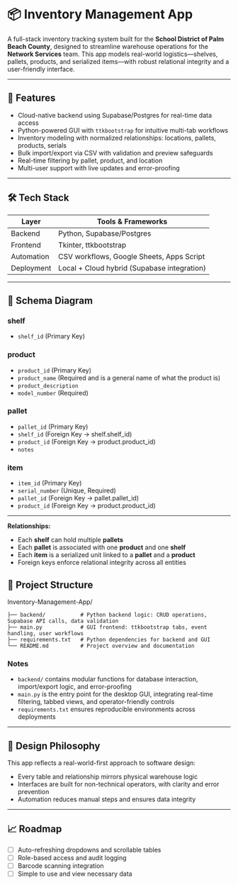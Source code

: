 # 📦 Inventory Management App

A full-stack inventory tracking system built for the **School District of Palm Beach County**, designed to streamline warehouse operations for the **Network Services** team. This app models real-world logistics—shelves, pallets, products, and serialized items—with robust relational integrity and a user-friendly interface.

---

## 🚀 Features

- Cloud-native backend using Supabase/Postgres for real-time data access  
- Python-powered GUI with `ttkbootstrap` for intuitive multi-tab workflows  
- Inventory modeling with normalized relationships: locations, pallets, products, serials  
- Bulk import/export via CSV with validation and preview safeguards  
- Real-time filtering by pallet, product, and location  
- Multi-user support with live updates and error-proofing  

---

## 🛠️ Tech Stack

| Layer      | Tools & Frameworks                        |
|------------|-------------------------------------------|
| Backend    | Python, Supabase/Postgres                 |
| Frontend   | Tkinter, ttkbootstrap                     |
| Automation | CSV workflows, Google Sheets, Apps Script |
| Deployment | Local + Cloud hybrid (Supabase integration) |

---

## 📐 Schema Diagram

### shelf
- `shelf_id` (Primary Key)

### product
- `product_id` (Primary Key)
- `product_name` (Required and is a general name of what the product is)
- `product_description`
- `model_number` (Required)

### pallet
- `pallet_id` (Primary Key)
- `shelf_id` (Foreign Key → shelf.shelf_id)
- `product_id` (Foreign Key → product.product_id)
- `notes`

### item
- `item_id` (Primary Key)
- `serial_number` (Unique, Required)
- `pallet_id` (Foreign Key → pallet.pallet_id)
- `product_id` (Foreign Key → product.product_id)

---

**Relationships:**
- Each **shelf** can hold multiple **pallets**  
- Each **pallet** is associated with one **product** and one **shelf**  
- Each **item** is a serialized unit linked to a **pallet** and a **product**  
- Foreign keys enforce relational integrity across all entities

## 📂 Project Structure
Inventory-Management-App/ 
```
├── backend/           # Python backend logic: CRUD operations, Supabase API calls, data validation 
├── main.py            # GUI frontend: ttkbootstrap tabs, event handling, user workflows 
├── requirements.txt   # Python dependencies for backend and GUI 
└── README.md          # Project overview and documentation
```

### Notes
- `backend/` contains modular functions for database interaction, import/export logic, and error-proofing  
- `main.py` is the entry point for the desktop GUI, integrating real-time filtering, tabbed views, and operator-friendly controls  
- `requirements.txt` ensures reproducible environments across deployments

---

## 🧠 Design Philosophy

This app reflects a real-world-first approach to software design:  
- Every table and relationship mirrors physical warehouse logic  
- Interfaces are built for non-technical operators, with clarity and error prevention  
- Automation reduces manual steps and ensures data integrity  

---

## 📈 Roadmap

- [ ] Auto-refreshing dropdowns and scrollable tables  
- [ ] Role-based access and audit logging  
- [ ] Barcode scanning integration
- [ ] Simple to use and view necessary data
